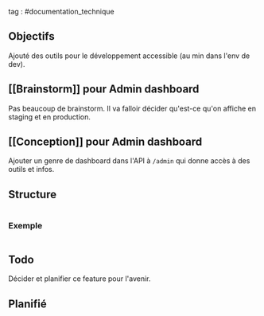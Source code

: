 tag : #documentation_technique 

## Objectifs
Ajouté des outils pour le développement accessible (au min dans l'env de dev).

## [[Brainstorm]] pour Admin dashboard
Pas beaucoup de brainstorm. 
Il va falloir décider qu'est-ce qu'on affiche en staging et en production. 

## [[Conception]] pour Admin dashboard
Ajouter un genre de dashboard dans l'API à `/admin` qui donne accès à des outils et infos.

## Structure

```javascript

```

### Exemple

```javascript

```


## Todo
Décider et planifier ce feature pour l'avenir.

## Planifié
